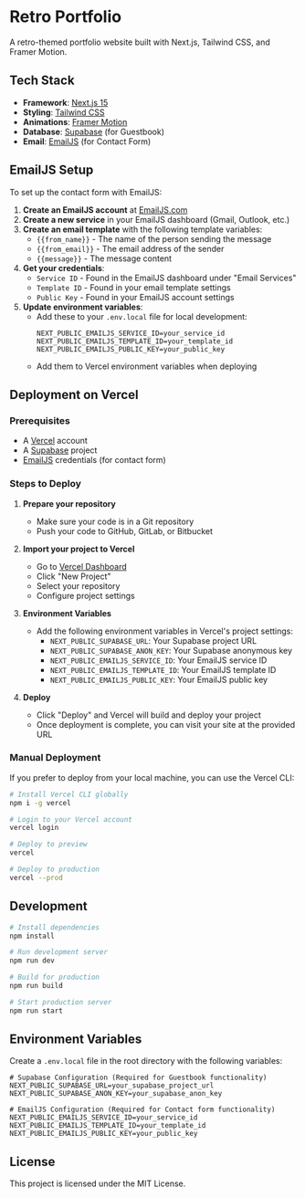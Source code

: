 # Retro Portfolio

A retro-themed portfolio website built with Next.js, Tailwind CSS, and Framer Motion.

## Tech Stack

- **Framework**: [Next.js 15](https://nextjs.org/)
- **Styling**: [Tailwind CSS](https://tailwindcss.com/)
- **Animations**: [Framer Motion](https://www.framer.com/motion/)
- **Database**: [Supabase](https://supabase.com/) (for Guestbook)
- **Email**: [EmailJS](https://www.emailjs.com/) (for Contact Form)

## EmailJS Setup

To set up the contact form with EmailJS:

1. **Create an EmailJS account** at [EmailJS.com](https://www.emailjs.com/)
2. **Create a new service** in your EmailJS dashboard (Gmail, Outlook, etc.)
3. **Create an email template** with the following template variables:
   - `{{from_name}}` - The name of the person sending the message
   - `{{from_email}}` - The email address of the sender
   - `{{message}}` - The message content
4. **Get your credentials**:
   - `Service ID` - Found in the EmailJS dashboard under "Email Services"
   - `Template ID` - Found in your email template settings
   - `Public Key` - Found in your EmailJS account settings
5. **Update environment variables**:
   - Add these to your `.env.local` file for local development:
     ```
     NEXT_PUBLIC_EMAILJS_SERVICE_ID=your_service_id
     NEXT_PUBLIC_EMAILJS_TEMPLATE_ID=your_template_id
     NEXT_PUBLIC_EMAILJS_PUBLIC_KEY=your_public_key
     ```
   - Add them to Vercel environment variables when deploying

## Deployment on Vercel

### Prerequisites

- A [Vercel](https://vercel.com/) account
- A [Supabase](https://supabase.com/) project
- [EmailJS](https://www.emailjs.com/) credentials (for contact form)

### Steps to Deploy

1. **Prepare your repository**

   - Make sure your code is in a Git repository
   - Push your code to GitHub, GitLab, or Bitbucket

2. **Import your project to Vercel**

   - Go to [Vercel Dashboard](https://vercel.com/dashboard)
   - Click "New Project"
   - Select your repository
   - Configure project settings

3. **Environment Variables**

   - Add the following environment variables in Vercel's project settings:
     - `NEXT_PUBLIC_SUPABASE_URL`: Your Supabase project URL
     - `NEXT_PUBLIC_SUPABASE_ANON_KEY`: Your Supabase anonymous key
     - `NEXT_PUBLIC_EMAILJS_SERVICE_ID`: Your EmailJS service ID
     - `NEXT_PUBLIC_EMAILJS_TEMPLATE_ID`: Your EmailJS template ID
     - `NEXT_PUBLIC_EMAILJS_PUBLIC_KEY`: Your EmailJS public key

4. **Deploy**
   - Click "Deploy" and Vercel will build and deploy your project
   - Once deployment is complete, you can visit your site at the provided URL

### Manual Deployment

If you prefer to deploy from your local machine, you can use the Vercel CLI:

```bash
# Install Vercel CLI globally
npm i -g vercel

# Login to your Vercel account
vercel login

# Deploy to preview
vercel

# Deploy to production
vercel --prod
```

## Development

```bash
# Install dependencies
npm install

# Run development server
npm run dev

# Build for production
npm run build

# Start production server
npm run start
```

## Environment Variables

Create a `.env.local` file in the root directory with the following variables:

```
# Supabase Configuration (Required for Guestbook functionality)
NEXT_PUBLIC_SUPABASE_URL=your_supabase_project_url
NEXT_PUBLIC_SUPABASE_ANON_KEY=your_supabase_anon_key

# EmailJS Configuration (Required for Contact form functionality)
NEXT_PUBLIC_EMAILJS_SERVICE_ID=your_service_id
NEXT_PUBLIC_EMAILJS_TEMPLATE_ID=your_template_id
NEXT_PUBLIC_EMAILJS_PUBLIC_KEY=your_public_key
```

## License

This project is licensed under the MIT License.
